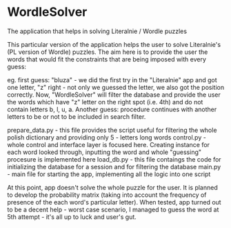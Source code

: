 # WordleSolver
The application that helps in solving Literalnie / Wordle puzzles

This particular version of the application helps the user to solve Literalnie's (PL version of Wordle) puzzles.
The aim here is to provide the user the words that would fit the constraints that are being imposed with every guess:

eg. first guess: "bluza" - we did the first try in the "Literalnie" app and got one letter, "z" right - not only we guessed the letter, we also got the position correctly. 
Now, "WordleSolver" will filter the database and provide the user the words which have "z" letter on the right spot (i.e. 4th) and do not contain letters b, l, u, a.
Another guess: procedure continues with another letters to be or not to be included in search filter. 

prepare_data.py - this file provides the script useful for filtering the whole polish dictionary and providing only 5 - letters long words
control.py - whole control and interface layer is focused here. Creating instance for each word looked through, inputting the word and whole "guessing" procesure is implemented here
load_db.py - this file contaings the code for initializing the database for a session and for filtering the database
main.py - main file for starting the app, implementing all the logic into one script

At this point, app doesn't solve the whole puzzle for the user. It is planned to develop the probability matrix (taking into account the frequency of presence of the each word's particular letter).
When tested, app turned out to be a decent help - worst case scenario, I managed to guess the word at 5th attempt - it's all up to luck and user's gut. 
